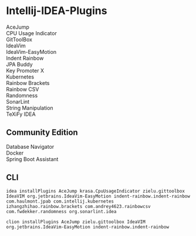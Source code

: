 # Intellij-IDEA-Plugins
AceJump  
CPU Usage Indicator  
GitToolBox  
IdeaVim  
IdeaVim-EasyMotion  
Indent Rainbow  
JPA Buddy  
Key Promoter X  
Kubernetes  
Rainbow Brackets  
Rainbow CSV  
Randomness  
SonarLint  
String Manipulation  
TeXiFy IDEA
## Community Edition
Database Navigator  
Docker  
Spring Boot Assistant  
## CLI
```
idea installPlugins AceJump krasa.CpuUsageIndicator zielu.gittoolbox IdeaVIM org.jetbrains.IdeaVim-EasyMotion indent-rainbow.indent-rainbow com.haulmont.jpab com.intellij.kubernetes izhangzhihao.rainbow.brackets com.andrey4623.rainbowcsv com.fwdekker.randomness org.sonarlint.idea
```
```
clion installPlugins AceJump zielu.gittoolbox IdeaVIM org.jetbrains.IdeaVim-EasyMotion indent-rainbow.indent-rainbow
```
